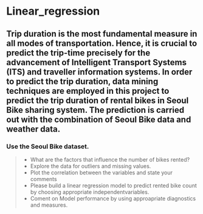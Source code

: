 # Linear_regression

## Trip duration is the most fundamental measure in all modes of transportation. Hence, it is crucial to predict the trip-time precisely for the advancement of Intelligent Transport Systems (ITS) and traveller information systems. In order to predict the trip duration, data mining techniques are employed in this project to predict the trip duration of rental bikes in Seoul Bike sharing system. The prediction is carried out with the combination of Seoul Bike data and weather data.

### Use the Seoul Bike dataset.
> - What are the factors that influence the number of bikes rented?
> - Explore the data for outliers and missing values.
> - Plot the correlation between the variables and state your comments
> - Please build a linear regression model to predict rented bike count by choosing appropriate independentvariables.
> - Coment on Model performance by using approapriate diagnostics and measures.

